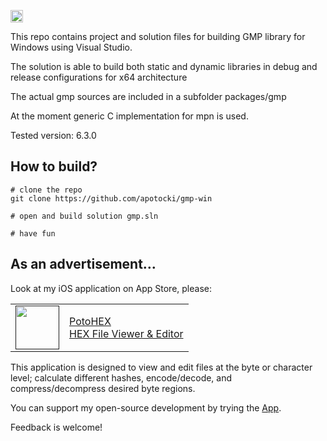 [<img src="https://api.gitsponsors.com/api/badge/img?id=730903610" height="20">](https://api.gitsponsors.com/api/badge/link?p=+UaTpf/X7QVU2rh9pLzkO5IvBYTIH43H2x1PEEkqpEGSIE2ObmPztN83c1F9p4orvwJoXOVWKVCnl9fPCni6Xe/ETd8+G8qngBApL2er38ZQ3Dr2JYA4o+uipqUyJlFKtchI7CqJB2HkLObgEvcjdQ==)

This repo contains project and solution files for building GMP library for Windows using Visual Studio.

The solution is able to build both static and dynamic libraries in debug and release configurations for x64 architecture

The actual gmp sources are included in a subfolder packages/gmp

At the moment generic C implementation for mpn is used.

Tested version: 6.3.0

## How to build?
    # clone the repo
    git clone https://github.com/apotocki/gmp-win
    
    # open and build solution gmp.sln
    
    # have fun
    
## As an advertisement…
Look at my iOS application on App Store, please:

[<table align="center" border=0 cellspacing=0 cellpadding=0><tr><td><img src="https://is4-ssl.mzstatic.com/image/thumb/Purple112/v4/78/d6/f8/78d6f802-78f6-267a-8018-751111f52c10/AppIcon-0-1x_U007emarketing-0-10-0-85-220.png/460x0w.webp" width="70"/></td><td><a href="https://apps.apple.com/us/app/potohex/id1620963302">PotoHEX</a><br>HEX File Viewer & Editor</td><tr></table>]()

This application is designed to view and edit files at the byte or character level; calculate different hashes, encode/decode, and compress/decompress desired byte regions.
  
You can support my open-source development by trying the [App](https://apps.apple.com/us/app/potohex/id1620963302).

Feedback is welcome!
